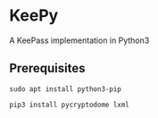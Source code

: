 # KeePy

A KeePass implementation in Python3

## Prerequisites
```
sudo apt install python3-pip
```

```
pip3 install pycryptodome lxml
```

